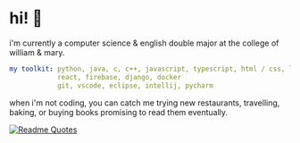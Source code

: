 # hi! 👋

i'm currently a computer science & english double major at the college of william & mary.

```yaml
my toolkit: python, java, c, c++, javascript, typescript, html / css, latex
            react, firebase, django, docker
            git, vscode, eclipse, intellij, pycharm
```

when i'm not coding, you can catch me trying new restaurants, travelling, baking, or buying books promising to read them eventually.

[![Readme Quotes](https://quotes-github-readme.vercel.app/api?type=horizontal&border=false&theme=algolia)](https://github.com/piyushsuthar/github-readme-quotes)
